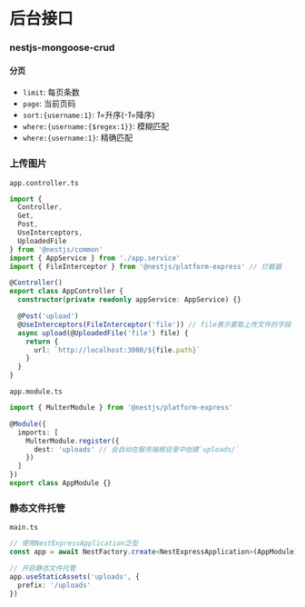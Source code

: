 # 后台接口

### nestjs-mongoose-crud

#### 分页

- `limit`: 每页条数
- `page`: 当前页码
- `sort:{username:1}`: _1_=升序(_-1_=降序)
- `where:{username:{$regex:1}}`: 模糊匹配
- `where:{username:1}`: 精确匹配

### 上传图片

`app.controller.ts`

```ts
import {
  Controller,
  Get,
  Post,
  UseInterceptors,
  UploadedFile
} from '@nestjs/common'
import { AppService } from './app.service'
import { FileInterceptor } from '@nestjs/platform-express' // 拦截器

@Controller()
export class AppController {
  constructor(private readonly appService: AppService) {}

  @Post('upload')
  @UseInterceptors(FileInterceptor('file')) // file表示要取上传文件的字段
  async upload(@UploadedFile('file') file) {
    return {
      url: `http://localhost:3000/${file.path}`
    }
  }
}
```

`app.module.ts`

```ts
import { MulterModule } from '@nestjs/platform-express'

@Module({
  imports: [
    MulterModule.register({
      dest: 'uploads' // 会自动在服务端根目录中创建`uploads/`
    })
  ]
})
export class AppModule {}
```

### 静态文件托管

`main.ts`

```ts
// 使用NestExpressApplication泛型
const app = await NestFactory.create<NestExpressApplication>(AppModule)

// 开启静态文件托管
app.useStaticAssets('uploads', {
  prefix: '/uploads'
})
```
